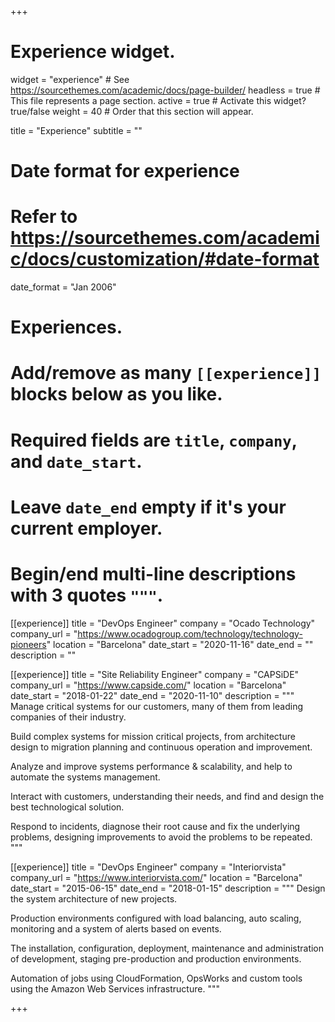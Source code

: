 +++
# Experience widget.
widget = "experience"  # See https://sourcethemes.com/academic/docs/page-builder/
headless = true  # This file represents a page section.
active = true  # Activate this widget? true/false
weight = 40  # Order that this section will appear.

title = "Experience"
subtitle = ""

# Date format for experience
#   Refer to https://sourcethemes.com/academic/docs/customization/#date-format
date_format = "Jan 2006"

# Experiences.
#   Add/remove as many `[[experience]]` blocks below as you like.
#   Required fields are `title`, `company`, and `date_start`.
#   Leave `date_end` empty if it's your current employer.
#   Begin/end multi-line descriptions with 3 quotes `"""`.
[[experience]]
  title = "DevOps Engineer"
  company = "Ocado Technology"
  company_url = "https://www.ocadogroup.com/technology/technology-pioneers"
  location = "Barcelona"
  date_start = "2020-11-16"
  date_end = ""
  description = ""

[[experience]]
  title = "Site Reliability Engineer"
  company = "CAPSiDE"
  company_url = "https://www.capside.com/"
  location = "Barcelona"
  date_start = "2018-01-22"
  date_end = "2020-11-10"
  description = """
  Manage critical systems for our customers, many of them from leading companies of their industry.

  Build complex systems for mission ­critical projects, from architecture design to migration planning and continuous operation and improvement.

  Analyze and improve systems performance & scalability, and help to automate the systems management.

  Interact with customers, understanding their needs, and find and design the best technological solution.

  Respond to incidents, diagnose their root cause and fix the underlying problems, designing improvements to avoid the problems to be repeated.
  """

[[experience]]
  title = "DevOps Engineer"
  company = "Interiorvista"
  company_url = "https://www.interiorvista.com/"
  location = "Barcelona"
  date_start = "2015-06-15"
  date_end = "2018-01-15"
  description = """
  Design the system architecture of new projects.

  Production environments configured with load balancing, auto scaling, monitoring and a system of alerts based on events.

  The installation, configuration, deployment, maintenance and administration of development, staging pre-production and production environments.

  Automation of jobs using CloudFormation, OpsWorks and custom tools using the Amazon Web Services infrastructure.
  """

+++
